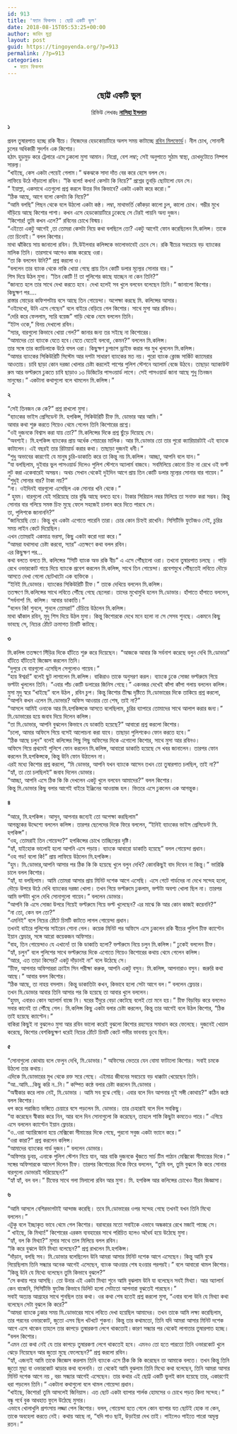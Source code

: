 ```yaml
---
id: 913
title: 'ফ্যান ফিকশন : ছোট্ট একটি ভুল'
date: 2018-08-15T05:53:25+00:00
author: জাহিদ মুন্না
layout: post
guid: https://tingoyenda.org/?p=913
permalink: /?p=913
categories:
  - ফ্যান ফিকশন
---
```

<h2 style="text-align: center;">
  <strong>ছোট্ট একটি ভুল</strong>
</h2>

<p style="text-align: center;">
  রিভিউ লেখকঃ <a href="https://www.facebook.com/nasiha.islam.98"><strong>নাসিহা ইসলাম</strong></a>
</p>

**১**

প্রবল তুষারপাত হচ্ছে রকি বীচে। নিজেদের হেডকোয়ার্টারে অলস সময় কাটাচ্ছে [রবিন মিলফোর্ড](https://3goyenda.com/robin-milford/)। নীল চোখ, সোনালী চুলের অধিকারী সুদর্শন এক কিশোর।  
হঠাৎ হুড়মুড় করে ট্রেলারে এসে ঢুকলো মুসা আমান। নিগ্ৰো, বেশ লম্বা; সেই অনুপাতে সুঠাম স্বাস্থ্য, চোখদুটোতে নিষ্পাপ সারল্য।  
“খাইছে, কেস একটা পেয়েই গেলাম।” ঝকঝকে সাদা দাঁত বের করে হেসে বলল সে।  
লাফিয়ে উঠে দাঁড়ালো রবিন। “কি বলো! কখন! কেসটা কি নিয়ে?” প্রশ্নের তুবড়ি ছোটালো যেন সে।  
” ইয়াল্লা, একসাথে এতগুলো প্রশ্ন করলে উত্তর দিব কিভাবে? একটা একটা করে করো।”  
“ঠিক আছে, আগে বলো কেসটা কি নিয়ে?”  
“আমি বলছি” পিছন থেকে বলে উঠলো একটা কন্ঠ। লম্বা, মাথাভর্তি কোঁকড়া কালো চুল, কালো চোখ। গম্ভীর মুখে দাঁড়িয়ে আছে কিশোর পাশা। কখন এসে হেডকোয়ার্টারে ঢুকেছে সে টেরই পায়নি অন্য দুজন।  
“কিশোর! তুমি কখন এলে?” রবিনের চোখে বিস্ময়।  
“এইতো একটু আগেই ,তা তোমরা কেসটা নিয়ে কথা বলছিলে তো? একটু আগেই ফোন করেছিলেন মি.কলিন্স। তাকে তো চিনোই।” বলল কিশোর।  
মাথা ঝাঁকিয়ে সায় জানালো রবিন। মি.উইলবার কলিন্সকে ভালোভাবেই চেনে সে। রকি বীচের সবচেয়ে বড় ব্যাংকের মালিক তিনি। তারসাথে আগেও কাজ করেছে ওরা।  
“তা কি বললেন উনি?” প্রশ্ন করলো ও।  
“বললেন তার ব্যাংক থেকে নাকি খোয়া গেছে প্রায় তিন কোটি ডলার মূল্যের সোনার বার।”  
শিস দিয়ে উঠল মুসা। “তিন কোটি !! তা পুলিশের কাছে যাচ্ছেন না কেন তিনি?”  
“জানতে হলে তার সাথে দেখা করতে হবে। দেখা হলেই সব খুলে বলবেন বলেছেন তিনি।” জানালো কিশোর।  
কিছুক্ষণ পর….  
রাস্তার মোড়ের কফিশপটায় বসে আছে তিন গোয়েন্দা। অপেক্ষা করছে মি. কলিন্সের আসার।  
“ওইদেখো, উনি এসে গেছেন” বলে বাইরে বেড়িয়ে গেল কিশোর। সাথে মুসা আর রবিনও।  
“দেরি করে ফেললাম, স্যরি বয়েজ” গাড়ি থেকে নেমে বললেন তিনি।  
“ইটস ওকে,” বিনয় দেখালো রবিন।  
“স্যার, বারগুলো কিভাবে খোয়া গেল?” জানার জন্য তর সইছে না কিশোরের।  
“আমাদের তো ব্যাংকে যেতে হবে।যেতে যেতেই বলবো, কেমন?” বললেন মি.কলিন্স।  
তার সঙ্গে তার ক্যাডিলাকে উঠে বসল ওরা। কিছুক্ষণ চুপচাপ ড্রাইভ করার পর মুখ খুললেন মি.কলিন্স।  
“আমার ব্যাংকের সিকিউরিটি সিস্টেম আর দশটা সাধারণ ব্যাংকের মত নয়। পুরো ব্যাংক ক্লোজ সার্কিট ক্যামেরার আওতায়। চাবি ছাড়া কোন দরজা খোলার চেষ্টা করলেই পাশের পুলিশ স্টেশনে অ্যালার্ম বেজে উঠবে। তাছাড়া অ্যাকাউন্ট রুম আর ভল্টরুমে ঢুকতে চাবি ছাড়াও ১৩ ডিজিটের পাসওয়ার্ড লাগে। সেই পাসওয়ার্ড জানা আছে শুধু তিনজন মানুষের।” একটানা কথাগুলো বলে থামলেন মি.কলিন্স।”

**২**

“সেই তিনজন কে কে?” প্রশ্ন রাখলো মুসা।  
“ব্যাংকের ভাইস প্রেসিডেন্ট মি. হপকিন্স, সিকিউরিটি চীফ মি. ডোভার আর আমি।”  
আবার কথা শুরু করতে গিয়েও থেমে গেলেন তিনি কিশোরের প্রশ্নে।  
“ওই দুজনকে বিশ্বাস করা যায় তো?” মি.কলিন্সের দিকে প্রশ্ন ছুঁড়ে দিয়েছে সে।  
“অবশ্যই। মি.হপকিন্স ব্যাংকের প্রায় অর্ধেক শেয়ারের মালিক। আর মি.ডোভার তো তার পুরো ক্যারিয়ারটাই এই ব্যাংকে কাটালেন। এই বছরই তার রিটায়ার্ড করার কথা। তাছাড়া দুজনই ধনী।”  
“শুধু অভাবের কারণেই যে মানুষ চুরি-ডাকাতি করে তা কিন্তু নয় মি.কলিন্স। আচ্ছা, আপনি বলে যান।”  
“যা বলছিলাম, দুইবার ভুল পাসওয়ার্ড দিলেও পুলিশ স্টেশনে অ্যালার্ম বাজবে। সবমিলিয়ে কোনো চিহ্ন না রেখে ওই ভল্ট লুট করা একেবারেই অসম্ভব। অথচ সেখান থেকেই দুইদিন আগে প্রায় তিন কোটি ডলার মূল্যের সোনার বার গায়েব।”  
“শুধুই সোনার বার? টাকা নয়?”  
“না। ওইদিনই বারগুলো এসেছিল এক সোনার খনি থেকে।”  
” হুমম। বারগুলো যেই সরিয়েছে তার বুদ্ধি আছে বলতে হবে। টাকার সিরিয়াল নম্বর মিলিয়ে তা সনাক্ত করা সম্ভব। কিন্তু সোনার বার গলিয়ে সমস্ত চিহ্ন মুছে ফেলে সহজেই চালান করে দিতে পারবে সে।  
তা, পুলিশকে জানাননি?”  
“জানিয়েছি তো। কিন্তু খুব একটা এগোতে পারেনি তারা। চোর কোন চিহ্নই রাখেনি। সিসিটিভি ফুটেজও নেই, চুরির সময় লাইন কেটে দিয়েছিল।  
এখন তোমরাই একমাত্র ভরসা, কিছু একটা করো দয়া করে।”  
“আমরা যথাসাধ্য চেষ্টা করবো, স্যার” এতক্ষণে কথা বলল রবিন।  
এর কিছুক্ষণ পর…  
কথা বলতে বলতে মি. কলিন্সের “সিটি ব্যাংক অভ রকি বীচ” এ এসে পৌঁছালো ওরা। তখনো তুষারপাত চলছে । গাড়ি রেখে ওভারকোট গায়ে দিয়ে ব্যাংকে প্রবেশ করলেন মি.কলিন্স, সাথে তিন গোয়েন্দা। প্রবেশমুখে পৌঁছতেই লবিতে দৌড়ে আসতে দেখা গেলো ছোটখাটো এক ব্যক্তিকে ।  
“ইনিই মি.ডোভার। ব্যাংকের সিকিউরিটি চীফ।” তাকে দেখিয়ে বললেন মি.কলিন্স।  
ততক্ষণে মি.কলিন্সের সাথে লবিতে পৌঁছে গেছে ছেলেরা। তাদের মুখোমুখি হলেন মি.ডোভার। হাঁপাতে হাঁপাতে বললেন,  
“সর্বনাশ! মি. কলিন্স। আবার ডাকাতি।”  
“বলেন কি! শুনলে, শুনলে তোমরা!” চেঁচিয়ে উঠলেন মি.কলিন্স।  
মাথা ঝাঁকাল রবিন, মৃদু শিস দিয়ে উঠল মুসা। কিন্তু কিশোরকে দেখে মনে হলো না সে সেসব শুনছে। একমনে কিছু ভাবছে সে, নিচের ঠোঁটে ক্রমাগত চিমটি কাটছে।

**৩**

মি.কলিন্স ততক্ষণে সিঁড়ির দিকে হাঁটতে শুরু করে দিয়েছেন। “আজকে আবার কি সর্বনাশ করেছে বলুন দেখি মি.ডোভার” হাঁটতে হাঁটতেই জিজ্ঞেস করলেন তিনি।  
“দুপুরে যে বারগুলো এসেছিল সেগুলোও গায়েব।”  
“হায় ঈশ্বর!” বলেই ছুট লাগালেন মি.কলিন্স। বাকিরাও তাকে অনুসরণ করল। ব্যাংকে ঢুকে সোজা ভল্টরুমে গিয়ে ভল্টটা খুললেন তিনি। “এবার পাঁচ কোটি ডলারের জিনিস গেছে।” একনজর দেখেই কাঁপা কাঁপা গলায় বললেন কলিন্স।  
মুসা মৃদু স্বরে “খাইছে” বলে উঠল , রবিন চুপ। কিন্তু কিশোর তীক্ষ্ম দৃষ্টিতে মি.ডোভারের দিকে তাকিয়ে প্রশ্ন করলো, “আপনি কখন এলেন মি.ডোভার? অফিস আওয়ার তো শেষ, তাই না?”  
“আসলে আমিই ওনাকে আর মি.হপকিন্সকে আসতে বলেছিলাম, চুরির ব্যাপারে তোমাদের সাথে আলাপ করার জন্য।” মি.ডোভারের হয়ে জবাব দিয়ে দিলেন কলিন্স।  
“তা মি.ডোভার, আপনি বুঝলেন কিভাবে যে ডাকাতি হয়েছে?” আবারো প্রশ্ন করলো কিশোর।  
“চলো, আমার অফিসে গিয়ে বসেই আলোচনা করা যাবে। তাছাড়া পুলিশকেও ফোন করতে হবে।”  
“ঠিক আছে চলুন” বলেই কলিন্সের পিছু পিছু অফিসের দিকে এগোলো কিশোর, সাথে মুসা আর রবিনও।  
অফিসে গিয়ে প্রথমেই পুলিশে ফোন করলেন মি.কলিন্স, আবারো ডাকাতি হয়েছে সে খবর জানালেন। তারপর ফোন করলেন মি.হপকিন্সকে, কিন্তু উনি ফোন উঠালেন না।  
এরই মধ্যে কিশোর প্রশ্ন করলো, “মি ডোভার, আপনি যখন ব্যাংকে আসেন তখন তো তুষারপাত চলছিল, তাই না?”  
“হ্যাঁ, তা তো চলছিলই” জবাব দিলেন ডোভার।  
“আচ্ছা, আপনি এসে ঠিক কি কি দেখলেন একটু খুলে বলবেন আমাদের?” বলল কিশোর।  
কিন্তু মি.ডোভার কিছু বলার আগেই বাইরে ইঞ্জিনের আওয়াজ হল। ভিতরে এসে ঢুকলেন এক আগন্তুক।

**৪**

“আরে, মি.হপকিন্স। আসুন, আপনার জন্যেই তো অপেক্ষা করছিলাম”  
আগন্তুকের উদ্দেশ্যে বললেন কলিন্স। তারপর ছেলেদের দিকে ফিরে বললেন, “ইনিই ব্যাংকের ভাইস প্রেসিডেন্ট মি. হপকিন্স”।  
“ওহ, তোমরাই তিন গোয়েন্দা?” হপকিন্সের চোখে তাচ্ছিল্যের দৃষ্টি।  
“হ্যাঁ, যাইহোক ভালোই হলো আপনি এসে পড়ায়। ব্যাংকে আবারো ডাকাতি হয়েছে” বলল গোয়েন্দা প্রধান।  
“ওহ গড! বলো কি!” প্রায় লাফিয়ে উঠলেন মি.হপকিন্স।  
“হুম। মি.ডোভার,আপনি আসার পর ঠিক কি কি হয়েছে খুলে বলুন দেখি? কোনকিছুই বাদ দিবেন না কিন্তু।” ভারিক্কি চালে বলল কিশোর।  
“হ্যাঁ, যা বলছিলাম। আমি তোমরা আসার প্রায় মিনিট দশেক আগে এসেছি। এসে গেটে গার্ডদের না দেখে সন্দেহ হলো, দৌড়ে উপরে উঠে দেখি ব্যাংকের দরজা খোলা। তখন গিয়ে ভল্টরুমে ঢুকলাম, ভল্টটা অবশ্য খোলা ছিল না। তারপর আমি ভল্টটা খুলে দেখি সোনাগুলো গায়েব।” বললেন ডোভার।  
”আপনি কি এসে সোজা উপরে গিয়েই ভল্টরুমে গিয়ে ভল্ট খুলেছেন? এর মাঝে কি আর কোন কাজই করেননি?”  
“না তো, কেন বল তো?”  
“এমনিই” বলে নিচের ঠোঁটে চিমটি কাটতে লাগল গোয়েন্দা প্রধান।  
তখনই বাইরে পুলিশের সাইরেন শোনা গেল। কয়েক মিনিট পর অফিসে এসে ঢুকলেন রকি বীচের পুলিশ চীফ ক্যাপ্টেন ইয়ান ফ্লেচার, সঙ্গে আরো কয়েকজন অফিসার।  
“বাহ, তিন গোয়েন্দাও যে এখানে! তা কি ডাকাতি হলো? ভল্টরুমে নিয়ে চলুন মি.কলিন্স।” ঢুকেই বললেন চীফ।  
“হ্যাঁ, চলুন” বলে পুলিশের সাথে ভল্টরুমের দিকে এগোতে গিয়েও কিশোরের কথায় থেমে গেলেন কলিন্স।  
“আরে, এত তাড়া কিসের? একটু দাঁড়ানই না” বলে উঠেছে সে।  
“চীফ, আপনার অফিসাররা ক্রাইম সিন পরীক্ষা করুক, আপনি একটু বসুন। মি.কলিন্স, আপনারাও বসুন। জরুরি কথা আছে।” আবার বলল কিশোর।  
“ঠিক আছে, তা নাহয় বসলাম। কিন্তু ডাকাতিটা কখন, কিভাবে হলো সেটা আগে বল।” বললেন ফ্লেচার।  
তখন মি.ডোভার আবার তিনি আসার পর কি হয়েছে তা আবার খুলে বললেন।  
“হুমম, এবারও কোন অ্যালার্ম বাজে নি। ঘরের ইঁদুরে বেড়া কেটেছে বলেই তো মনে হয়।” চীফ বিড়বিড় করে বললেও সবার কানেই তা পৌঁছে গেল। মি.কলিন্স কিছু একটা বলার চেষ্টা করলেন, কিন্তু তার আগেই বলে উঠল কিশোর, “ঠিক তাই হয়েছে ক্যাপ্টেন।”  
বাকিরা কিছুই না বুঝলেও মুসা আর রবিন ভালো করেই বুঝলো কিশোর রহস্যের সমাধান করে ফেলেছে। দুজনেই খেয়াল করেছে, কিশোর বেশকিছুক্ষণ ধরেই নিচের ঠোঁটে চিমটি কেটে গভীর ভাবনায় ডুবে ছিল।

**৫**

“সোনাগুলো কোথায় বলে ফেলুন দেখি, মি.ডোভার।” অফিসের ভেতরে যেন বোমা ফাটালো কিশোর। সবাই চমকে উঠলো তার কথায়।  
এদিকে মি.ডোভারের মুখ থেকে রক্ত সরে গেছে। এইমাত্র জীবনের সবচেয়ে বড় ধাক্কাটা খেয়েছেন তিনি।  
“আ..আমি…কিছু করি ন..নি।” কম্পিত কন্ঠে বলার চেষ্টা করলেন মি.ডোভার ।  
“অস্বীকার করে লাভ নেই, মি.ডোভার । আমি সব বুঝে গেছি। এবার বলে দিন আপনার দুই সঙ্গী কোথায়?” কঠিন কন্ঠে বলল কিশোর।  
ধপ করে পরাজিত ভঙ্গিতে চেয়ারে বসে পড়লেন মি. ডোভার। তার চেহারাই বলে দিল সবকিছু।  
“যা করেছেন স্বীকার করে নিন, আর বলে দিন সোনাগুলো কি করেছেন, তাহলে শাস্তি কিছুটা কমতেও পারে।” এগিয়ে এসে বললেন ক্যাপ্টেন ইয়ান ফ্লেচার।  
“ও..ওরা অ্যারিজোনা হয়ে মেক্সিকো সীমান্তের দিকে গেছে, পুরনো সবুজ একটা ভ্যানে করে।”  
“ওরা কারা?” প্রশ্ন করলেন কলিন্স।  
“আমাদের ব্যাংকের গার্ড দুজন।” বললেন ডোভার।  
”অফিসার ডুবয়, এনাকে পুলিশ স্টেশন নিয়ে যান, আর বাকি দুজনকে খুঁজতে সার্চ টিম পাঠান মেক্সিকো সীমান্তের দিকে।” সঙ্গের অফিসারকে আদেশ দিলেন চীফ। তারপর কিশোরের দিকে ফিরে বললেন, “তুমি বল, তুমি বুঝলে কি করে সোনার বারগুলো ডোভারই সরিয়েছেন?”  
“হ্যাঁ হ্যাঁ, বল বল।” চীফের সাথে গলা মিলালো রবিন আর মুসা। মি. হপকিন্স আর কলিন্সের চোখেও নীরব জিজ্ঞাসা।

**৬**

“আমি আসলে বেশিরভাগটাই আন্দাজ করেছি। তবে মি.ডোভারের ওপর সন্দেহ গেছে তখনই যখন তিনি মিথ্যে বললেন।”  
এটুকু বলে ইচ্ছাকৃত ভাবে থেমে গেল কিশোর। বরাবরের মতো সবাইকে এভাবে অন্ধকারে রেখে মজাই পাচ্ছে সে।  
“ খাইছে, কি মিথ্যা!” কিশোরের এরকম ব্যবহারের সাথে পরিচিত হলেও অধৈর্য হয়ে উঠেছে মুসা।  
“হ্যাঁ, বল কি মিথ্যা?” মুসার সাথে তাল মিলিয়ে বলল রবিন।  
“কি করে বুঝলে উনি মিথ্যা বলেছেন?” প্রশ্ন রাখলেন মি.হপকিন্স।  
“দাঁড়ান, বলছি সব। মি.ডোভার বলেছিলেন উনি আমরা আসার মিনিট দশেক আগে এসেছেন। কিন্তু আমি বুঝে গিয়েছিলাম তিনি সন্ধ্যার অনেক আগেই এসেছেন, ব্যাংক আওয়ার শেষ হওয়ার পরপরই।” বলে আবারো থামল কিশোর।  
”কিন্তু উনি যে মিথ্যে বলেছেন তুমি কিভাবে বুঝলে?”  
“সে কথায় পরে আসছি। তো উনার এই একটা মিথ্যা শুনে আমি বুঝলাম উনি যা বলেছেন সবই মিথ্যা। আর অ্যালার্ম কেন বাজেনি, সিসিটিভি ফুটেজ কিভাবে ডিলিট হলো সেটাতো আপনারা বুঝতেই পারছেন।”  
সবাই অত্যন্ত আগ্রহের সাথে শুনছিল তার কথা। ওর কথা শেষ হতেই প্রশ্ন করলো মুসা, “এবার বলো উনি যে মিথ্যা কথা বলেছেন সেটা বুঝলে কি করে?”  
“আমরা ব্যাংকে ঢুকার সময় মি.ডোভারের সাথে লবিতে দেখা হয়েছিল আমাদের। তখন তাকে আমি লক্ষ্য করেছিলাম, তার পরনের ওভারকোট, জুতো এসব ছিল খটখটে শুকনা। কিন্তু তার কথামতো, তিনি যদি আমরা আসার মিনিট দশেক আগে এসে থাকেন তাহলে তার কাপড়ে তুষারকণা লেগে থাকতোই।কারণ সন্ধ্যার পর থেকেই লাগাতার তুষারপাত হচ্ছে। “বলল কিশোর।  
“এমন তো কথা নেই যে তার কাপড়ে তুষারকণা লেগে থাকতেই হবে। এমনও তো হতে পারতো তিনি ওভারকোট খুলে ঝেড়ে নিয়েছেন আর জুতো মুছে ফেলেছেন?” প্রশ্ন করলো রবিন।  
“হ্যাঁ, এজন্যই আমি তাকে জিজ্ঞেস করলাম তিনি ব্যাংকে এসে ঠিক কি কি করেছেন তা আমাকে বলতে। তখন কিন্তু তিনি জুতো মুছা বা ওভারকোট ঝাড়ার কথা বলেননি। তা থেকেই আমি বুঝলাম তিনি মিথ্যে কথা বলেছেন, তিনি আমরা আসার মিনিট দশেক আগে নয় , বরং সন্ধ্যার আগেই এসেছেন। তার কথার এই ছোট্ট একটি ভুলই কাল হয়েছে তার, একারণেই ধরা পড়লেন তিনি।” একটানা কথাগুলো বলে থামল গোয়েন্দা প্রধান।  
“খাইছে, কিশোর! তুমি আসলেই জিনিয়াস। এত ছোট একটা ব্যাপার শার্লক হোমসের ও চোখে পড়ত কিনা সন্দেহ।” বন্ধু গর্বে বুক আধহাত ফুলে উঠেছে মুসার।  
এভাবে খোলাখুলি প্রশংসায় লজ্জা পেল কিশোর। বলল, গোয়েন্দা হতে গেলে কোন ব্যাপার যত ছোটই হোক না কেন, তাকে অবহেলা করতে নেই। কথায় আছে না, “যদি পাও ছাই, উড়াইয়া দেখ তাই। পাইলেও পাইতে পারো অমূল্য রতন।”